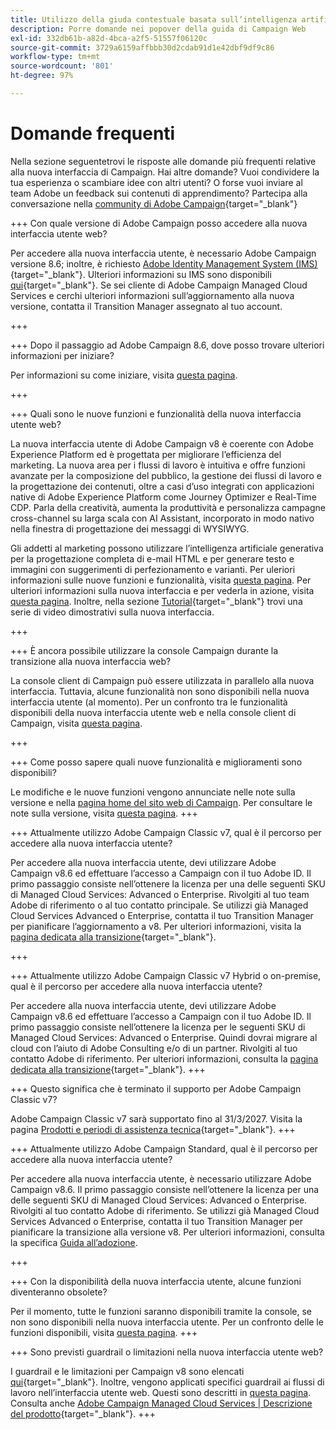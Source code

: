 ```yaml
---
title: Utilizzo della giuda contestuale basata sull’intelligenza artificiale in Campaign Web
description: Porre domande nei popover della guida di Campaign Web
exl-id: 332db61b-a82d-4bca-a2f5-51557f06120c
source-git-commit: 3729a6159affbbb30d2cdab91d1e42dbf9df9c86
workflow-type: tm+mt
source-wordcount: '801'
ht-degree: 97%

---
```


# Domande frequenti

Nella sezione seguentetrovi le risposte alle domande più frequenti relative alla nuova interfaccia di Campaign. Hai altre domande? Vuoi condividere la tua esperienza o scambiare idee con altri utenti? O forse vuoi inviare al team Adobe un feedback sui contenuti di apprendimento? Partecipa alla conversazione nella [community di Adobe Campaign](https://experienceleaguecommunities.adobe.com/t5/adobe-campaign-classic-v7/ct-p/adobe-campaign-classic-community){target="_blank"}


+++ Con quale versione di Adobe Campaign posso accedere alla nuova interfaccia utente web?

Per accedere alla nuova interfaccia utente, è necessario Adobe Campaign versione 8.6; inoltre, è richiesto [Adobe Identity Management System (IMS)](https://helpx.adobe.com/it/enterprise/using/identity.html){target="_blank"}. Ulteriori informazioni su IMS sono disponibili [qui](https://experienceleague.adobe.com/it/docs/campaign/technotes-ac/tn-new/migrate-users-to-ims){target="_blank"}. Se sei cliente di Adobe Campaign Managed Cloud Services e cerchi ulteriori informazioni sull’aggiornamento alla nuova versione, contatta il Transition Manager assegnato al tuo account.

+++

+++ Dopo il passaggio ad Adobe Campaign 8.6, dove posso trovare ulteriori informazioni per iniziare?

Per informazioni su come iniziare, visita [questa pagina](../get-started/get-started.md).

+++

+++ Quali sono le nuove funzioni e funzionalità della nuova interfaccia utente web?

La nuova interfaccia utente di Adobe Campaign v8 è coerente con Adobe Experience Platform ed è progettata per migliorare l’efficienza del marketing. La nuova area per i flussi di lavoro è intuitiva e offre funzioni avanzate per la composizione del pubblico, la gestione dei flussi di lavoro e la progettazione dei contenuti, oltre a casi d’uso integrati con applicazioni native di Adobe Experience Platform come Journey Optimizer e Real-Time CDP.  Parla della creatività, aumenta la produttività e personalizza campagne cross-channel su larga scala con AI Assistant, incorporato in modo nativo nella finestra di progettazione dei messaggi di WYSIWYG.

Gli addetti al marketing possono utilizzare l’intelligenza artificiale generativa per la progettazione completa di e-mail HTML e per generare testo e immagini con suggerimenti di perfezionamento e varianti. Per uleriori informazioni sulle nuove funzioni e funzionalità, visita [questa pagina](../rn/whats-new.md). Per ulteriori informazioni sulla nuova interfaccia e per vederla in azione, visita [questa pagina](../get-started/user-interface.md). Inoltre, nella sezione [Tutorial](https://experienceleague.adobe.com/it/docs/campaign-web-learn/tutorials/overview){target="_blank"} trovi una serie di video dimostrativi sulla nuova interfaccia.

+++

+++  È ancora possibile utilizzare la console Campaign durante la transizione alla nuova interfaccia web?

La console client di Campaign può essere utilizzata in parallelo alla nuova interfaccia. Tuttavia, alcune funzionalità non sono disponibili nella nuova interfaccia utente (al momento). Per un confronto tra le funzionalità disponibili della nuova interfaccia utente web e nella console client di Campaign, visita [questa pagina](../get-started/capability-matrix.md).

+++

+++ Come posso sapere quali nuove funzionalità e miglioramenti sono disponibili?

Le modifiche e le nuove funzioni vengono annunciate nelle note sulla versione e nella [pagina home del sito web di Campaign](../get-started/user-interface.md#user-interface-home). Per consultare le note sulla versione, visita [questa pagina](../rn/release-notes.md).
+++


+++  Attualmente utilizzo Adobe Campaign Classic v7, qual è il percorso per accedere alla nuova interfaccia utente?

Per accedere alla nuova interfaccia utente, devi utilizzare Adobe Campaign v8.6 ed effettuare l’accesso a Campaign con il tuo Adobe ID. Il primo passaggio consiste nell’ottenere la licenza per una delle seguenti SKU di Managed Cloud Services: Advanced o Enterprise. Rivolgiti al tuo team Adobe di riferimento o al tuo contatto principale. Se utilizzi già Managed Cloud Services Advanced o Enterprise, contatta il tuo Transition Manager per pianificare l’aggiornamento a v8. Per ulteriori informazioni, visita la [pagina dedicata alla transizione](https://experienceleague.adobe.com/it/docs/campaign/campaign-v8/new/v7-to-v8){target="_blank"}.

+++

+++  Attualmente utilizzo Adobe Campaign Classic v7 Hybrid o on-premise, qual è il percorso per accedere alla nuova interfaccia utente?

Per accedere alla nuova interfaccia utente, devi utilizzare Adobe Campaign v8.6 ed effettuare l’accesso a Campaign con il tuo Adobe ID. Il primo passaggio consiste nell’ottenere la licenza per le seguenti SKU di Managed Cloud Services: Advanced o Enterprise. Quindi dovrai migrare al cloud con l’aiuto di Adobe Consulting e/o di un partner. Rivolgiti al tuo contatto Adobe di riferimento. Per ulteriori informazioni, consulta la [pagina dedicata alla transizione](https://experienceleague.adobe.com/it/docs/campaign/campaign-v8/new/v7-to-v8){target="_blank"}.
+++

+++ Questo significa che è terminato il supporto per Adobe Campaign Classic v7?

Adobe Campaign Classic v7 sarà supportato fino al 31/3/2027. Visita la pagina [Prodotti e periodi di assistenza tecnica](https://helpx.adobe.com/it/support/programs/eol-matrix.html){target="_blank"}.
+++

+++ Attualmente utilizzo Adobe Campaign Standard, qual è il percorso per accedere alla nuova interfaccia utente?

Per accedere alla nuova interfaccia utente, è necessario utilizzare Adobe Campaign v8.6. Il primo passaggio consiste nell’ottenere la licenza per una delle seguenti SKU di Managed Cloud Services: Advanced o Enterprise. Rivolgiti al tuo contatto Adobe di riferimento. Se utilizzi già Managed Cloud Services Advanced o Enterprise, contatta il tuo Transition Manager per pianificare la transizione alla versione v8. Per ulteriori informazioni, consulta la specifica [Guida all’adozione](../../adoption/home.md).

+++


+++ Con la disponibilità della nuova interfaccia utente, alcune funzioni diventeranno obsolete?

Per il momento, tutte le funzioni saranno disponibili tramite la console, se non sono disponibili nella nuova interfaccia utente. Per un confronto delle le funzioni disponibili, visita [questa pagina](../get-started/capability-matrix.md).
+++


+++ Sono previsti guardrail o limitazioni nella nuova interfaccia utente web?

I guardrail e le limitazioni per Campaign v8 sono elencati [qui](https://experienceleague.adobe.com/it/docs/campaign/campaign-v8/releases/ac-guardrails){target="_blank"}. Inoltre, vengono applicati specifici guardrail ai flussi di lavoro nell’interfaccia utente web. Questi sono descritti in [questa pagina](../get-started/guardrails.md). Consulta anche [Adobe Campaign Managed Cloud Services | Descrizione del prodotto](https://helpx.adobe.com/it/legal/product-descriptions/adobe-campaign-managed-cloud-services.html){target="_blank"}.
+++
